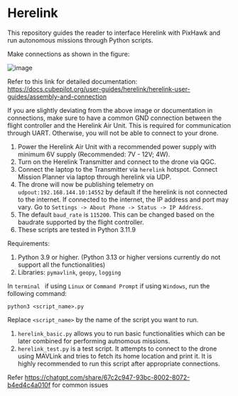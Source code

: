# Herelink
This repository guides the reader to interface Herelink with PixHawk and run autonomous missions through Python scripts.

Make connections as shown in the figure:

![image](https://github.com/user-attachments/assets/78ef98ca-e857-46f3-9b7b-a7125d76a78a)

Refer to this link for detailed documentation:
<br /> https://docs.cubepilot.org/user-guides/herelink/herelink-user-guides/assembly-and-connection

If you are slightly deviating from the above image or documentation in connections, make sure to have a common GND connection between the flight controller and the Herelink Air Unit. This is required for communication through UART. Otherwise, you will not be able to connect to your drone.

1. Power the Herelink Air Unit with a recommended power supply with minimum 6V supply (Recommended: 7V - 12V; 4W).
2. Turn on the Herelink Transmitter and connect to the drone via QGC.
3. Connect the laptop to the Transmitter via ```herelink``` hotspot. Connect Mission Planner via laptop through herelink via UDP.
4. The drone will now be publishing telemetry on ```udpout:192.168.144.10:14552``` by default if the herelink is not connected to the internet. If connected to the internet, the IP address and port may vary. Go to  ```Settings -> About Phone -> Status -> IP Address```.
5. The default ```baud_rate``` is  ```115200```. This can be changed based on the baudrate supported by the flight controller.
6. These scripts are tested in Python 3.11.9

Requirements:
1. Python 3.9 or higher. (Python 3.13 or higher versions currently do not support all the functionalities)
2. Libraries: ```pymavlink```, ```geopy```, ```logging```

In ```terminal ``` if using ```Linux``` or ```Command Prompt``` if using ```Windows```, run the following command:
```
python3 <script_name>.py
```

Replace ```<script_name>``` by the name of the script you want to run.
1. ```herelink_basic.py``` allows you to run basic functionalities which can be later combined for performing autnomous missions.
2. ```herelink_test.py``` is a test script. It attempts to connect to the drone using MAVLink and tries to fetch its home location and print it. It is highly recommended to run this script after appropriate connections.

Refer https://chatgpt.com/share/67c2c947-93bc-8002-8072-b4ed4c4a010f for common issues
